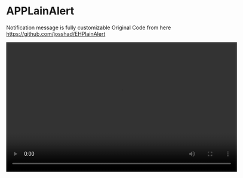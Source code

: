 # APPLainAlert
Notification message is fully customizable
Original Code from here https://github.com/josshad/EHPlainAlert

<video width="618" height="347" controls preload> 
    <source src="video.mp4" media="only screen and (min-device-width: 568px)"></source>
    <source src="video.iphone.mp4" media="only screen and (max-device-width: 568px)"></source>
</video>

